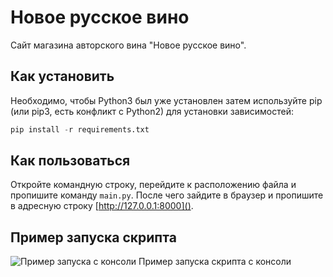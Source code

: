 # Новое русское вино
Сайт магазина авторского вина "Новое русское вино".
 
 ## Как установить
 Необходимо, чтобы Python3 был уже установлен затем используйте pip (или pip3, есть конфликт с Python2) для установки зависимостей:
``` python
pip install -r requirements.txt
 ```
 
## Как пользоваться
Откройте командную строку, перейдите к расположению файла и пропишите команду ```main.py```. После чего зайдите в браузер и пропишите в адресную строку [http://127.0.0.1:8000]().

## Пример запуска скрипта 
![Пример запуска с консоли](https://user-images.githubusercontent.com/83189636/141719041-ac52978b-6965-4e17-8fd7-11763b1c80f5.PNG)
Пример запуска скрипта с консоли

